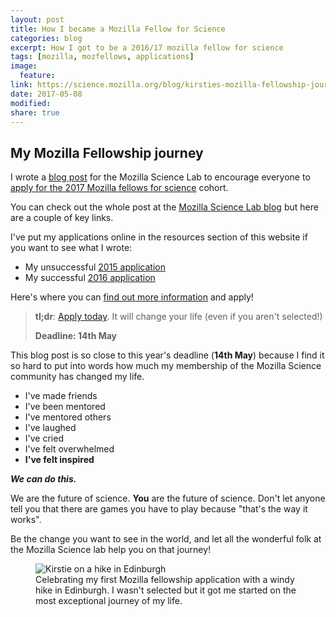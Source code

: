 ```yaml
---
layout: post
title: How I became a Mozilla Fellow for Science
categories: blog
excerpt: How I got to be a 2016/17 mozilla fellow for science
tags: [mozilla, mozfellows, applications]
image:
  feature:
link: https://science.mozilla.org/blog/kirsties-mozilla-fellowship-journey/
date: 2017-05-08
modified:
share: true
---
```


## My Mozilla Fellowship journey

I wrote a [blog post](https://science.mozilla.org/blog/kirsties-mozilla-fellowship-journey/) for the Mozilla Science Lab to encourage everyone to [apply for the 2017 Mozilla fellows for science](https://science.mozilla.org/programs/fellowships) cohort.

You can check out the whole post at the [Mozilla Science Lab blog](https://science.mozilla.org/blog/kirsties-mozilla-fellowship-journey/) but here are a couple of key links.

I've put my applications online in the resources section of this website if you want to see what I wrote:
  * My unsuccessful [2015 application](https://whitakerlab.github.io/resources/Mozilla-Science-Fellowship-Application-2015/)
  * My successful [2016 application](https://whitakerlab.github.io/resources/Mozilla-Science-Fellowship-Application-2016/)

Here's where you can [find out more information](https://science.mozilla.org/programs/fellowships) and apply!

> **tl;dr**: [Apply today](https://science.mozilla.org/programs/fellowships). It will change your life  (even if you aren't selected!)
>
> **Deadline: 14th May**

This blog post is so close to this year's deadline (**14th May**) because I find it so hard to put into words how much my membership of the Mozilla Science community has changed my life.

* I've made friends
* I've been mentored
* I've mentored others
* I've laughed
* I've cried
* I've felt overwhelmed
* **I've felt inspired**

***We can do this.***

We are the future of science. **You** are the future of science. Don't let anyone tell you that there are games you have to play because "that's the way it works".

Be the change you want to see in the world, and let all the wonderful folk at the Mozilla Science lab help you on that journey!

<figure>
  <img src="/images/kirstie-edinburgh-windy.jpg"
       alt="Kirstie on a hike in Edinburgh">
  <figcaption>Celebrating my first Mozilla fellowship application with a windy hike in Edinburgh. I wasn't selected but it got me started on the most exceptional journey of my life.</figcaption>
</figure>
